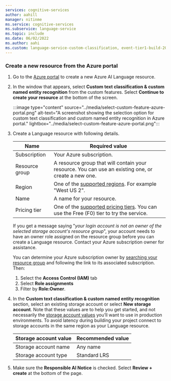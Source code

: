 ```yaml
---
services: cognitive-services
author: aahill
manager: nitinme
ms.service: cognitive-services
ms.subservice: language-service
ms.topic: include
ms.date: 06/02/2022
ms.author: aahi
ms.custom: language-service-custom-classification, event-tier1-build-2022
---
```


### Create a new resource from the Azure portal

1. Go to the [Azure portal](https://portal.azure.com/#create/Microsoft.CognitiveServicesTextAnalytics) to create a new Azure AI Language resource. 

1. In the window that appears, select **Custom text classification & custom named entity recognition** from the custom features. Select **Continue to create your resource** at the bottom of the screen. 

    :::image type="content" source="../media/select-custom-feature-azure-portal.png" alt-text="A screenshot showing the selection option for custom text classification and custom named entity recognition in Azure portal." lightbox="../media/select-custom-feature-azure-portal.png":::


1. Create a Language resource with following details.

    |Name  |Required value  |
    |---------|---------|
    | Subscription | Your Azure subscription. |
    | Resource group | A resource group that will contain your resource. You can use an existing one, or create a new one. |
    |Region | One of the [supported regions](../service-limits.md#regional-availability). For example "West US 2".      |
    | Name | A name for your resource. |
    |Pricing tier     | One of the [supported pricing tiers](../service-limits.md#pricing-tiers). You can use the Free (F0) tier to try the service.       |

    If you get a message saying "*your login account is not an owner of the selected storage account's resource group*", your account needs to have an owner role assigned on the resource group before you can create a Language resource. Contact your Azure subscription owner for assistance. 
	
	You can determine your Azure subscription owner by [searching your resource group](https://ms.portal.azure.com/#view/HubsExtension/BrowseResourceGroups) and following the link to its associated subscription. Then: 
	1. Select the **Access Control (IAM)** tab
	2. Select **Role assignments** 
	3. Filter by **Role:Owner**.

1. In the **Custom text classification & custom named entity recognition** section, select an existing storage account or select **New storage account**. Note that these values are to help you get started, and not necessarily the [storage account values](../../../../storage/common/storage-account-overview.md) you’ll want to use in production environments. To avoid latency during building your project connect to storage accounts in the same region as your Language resource.

    |Storage account value  |Recommended value  |
    |---------|---------|
    | Storage account name | Any name |
    | Storage account type | Standard LRS |

1. Make sure the **Responsible AI Notice** is checked. Select **Review + create** at the bottom of the page.
